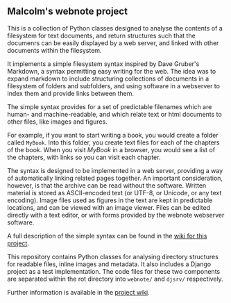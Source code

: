 Malcolm's webnote project
-------------------------

This is a collection of Python classes designed to analyse the
contents of a filesystem for text documents, and return structures
such that the documenrs can be easily displayed by a web server, and
linked with other documents within the filesystem.

It implements a simple filesystem syntax inspired by Dave Gruber's
Markdown, a syntax permitting easy writing for the web. The idea was
to expand markdown to include structuring collections of documents in
a filesystem of folders and subfolders, and using software in a
webserver to index them and provide links between them.


The simple syntax provides for a set of predictable filenames which
are human- and machine-readable, and which relate text or html
documents to other files, like images and figures. 

For example, if you want to start writing a book, you would create a
folder called `MyBook`. Into this folder, you create text files for
each of the chapters of the book. When you visit _MyBook_ in a
browser, you would see a list of the chapters, with links so you can
visit each chapter.

The syntax is designed to be implemented in a web server, providing a
way of automatically linking related pages together. An important
consideration, however, is that the archive can be read without the
software. Written material is stored as ASCII-encoded text (or UTF-8,
or Unicode, or any text encoding). Image files used as figures in the
text are kept in predictable locations, and can be viewed with an
image viewer. Files can be edited directly with a text editor, or with
forms provided by the webnote webserver software.

A full description of the simple syntax can be found in the
[wiki for this project](https://github.com/malcolmhutchinson/webnote/wiki/The-simple-syntax).


This repository contains Python classes for analysing directory
structures for readable files, inline images and metadata. It also
includes a Django project as a test implementation. The code files for
these two components are separated within the rot directory into
`webnote/` and `djsrv/` respectively.


Further information is available in the [project wiki](https://github.com/malcolmhutchinson/webnote/wiki).



